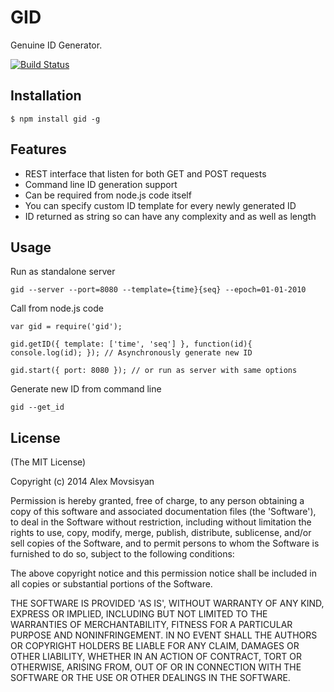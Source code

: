 # GID

Genuine ID Generator.

[![Build Status](https://travis-ci.org/konteck/gid.png)](https://travis-ci.org/konteck/gid)

## Installation

    $ npm install gid -g

## Features

  * REST interface that listen for both GET and POST requests
  * Command line ID generation support
  * Can be required from node.js code itself
  * You can specify custom ID template for every newly generated ID
  * ID returned as string so can have any complexity and as well as length

## Usage

Run as standalone server

    gid --server --port=8080 --template={time}{seq} --epoch=01-01-2010

Call from node.js code

    var gid = require('gid');

    gid.getID({ template: ['time', 'seq'] }, function(id){ console.log(id); }); // Asynchronously generate new ID

    gid.start({ port: 8080 }); // or run as server with same options

Generate new ID from command line

    gid --get_id

## License 

(The MIT License)

Copyright (c) 2014 Alex Movsisyan

Permission is hereby granted, free of charge, to any person obtaining
a copy of this software and associated documentation files (the
'Software'), to deal in the Software without restriction, including
without limitation the rights to use, copy, modify, merge, publish,
distribute, sublicense, and/or sell copies of the Software, and to
permit persons to whom the Software is furnished to do so, subject to
the following conditions:

The above copyright notice and this permission notice shall be
included in all copies or substantial portions of the Software.

THE SOFTWARE IS PROVIDED 'AS IS', WITHOUT WARRANTY OF ANY KIND,
EXPRESS OR IMPLIED, INCLUDING BUT NOT LIMITED TO THE WARRANTIES OF
MERCHANTABILITY, FITNESS FOR A PARTICULAR PURPOSE AND NONINFRINGEMENT.
IN NO EVENT SHALL THE AUTHORS OR COPYRIGHT HOLDERS BE LIABLE FOR ANY
CLAIM, DAMAGES OR OTHER LIABILITY, WHETHER IN AN ACTION OF CONTRACT,
TORT OR OTHERWISE, ARISING FROM, OUT OF OR IN CONNECTION WITH THE
SOFTWARE OR THE USE OR OTHER DEALINGS IN THE SOFTWARE.
